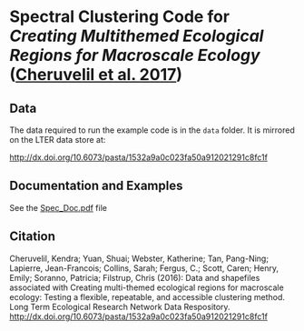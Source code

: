 # Spectral Clustering Code for _Creating Multithemed Ecological Regions for Macroscale Ecology_ ([Cheruvelil et al. 2017](https://dx.doi.org/10.1002/ece3.2884))

## Data 

The data required to run the example code is in the `data` folder. It is mirrored on the LTER data store at:

http://dx.doi.org/10.6073/pasta/1532a9a0c023fa50a912021291c8fc1f

## Documentation and Examples

See the [Spec_Doc.pdf](https://github.com/cont-limno/SpectralClustering4Regions/blob/master/Spec_Doc.pdf) file

## Citation

Cheruvelil, Kendra; Yuan, Shuai; Webster, Katherine; Tan, Pang-Ning;
Lapierre, Jean-Francois; Collins, Sarah; Fergus, C.; Scott, Caren; Henry,
Emily; Soranno, Patricia; Filstrup, Chris (2016): Data and shapefiles
associated with Creating multi-themed ecological regions for macroscale
ecology: Testing a flexible, repeatable, and accessible clustering method. Long
Term Ecological Research Network Data Respository.
http://dx.doi.org/10.6073/pasta/1532a9a0c023fa50a912021291c8fc1f



